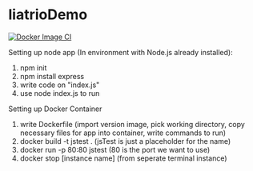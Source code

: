 # liatrioDemo
[![Docker Image CI](https://github.com/gdsmith1/liatrioDemo/actions/workflows/docker-image.yml/badge.svg)](https://github.com/gdsmith1/liatrioDemo/actions/workflows/docker-image.yml)

Setting up node app (In environment with Node.js already installed):
1) npm init 
2) npm install express
3) write code on "index.js"
4) use node index.js to run

Setting up Docker Container
1) write Dockerfile (import version image, pick working directory, copy necessary files for app into container, write commands to run)
2) docker build -t jstest . (jsTest is just a placeholder for the name)
3) docker run -p 80:80 jstest (80 is the port we want to use)
4) docker stop [instance name] (from seperate terminal instance)